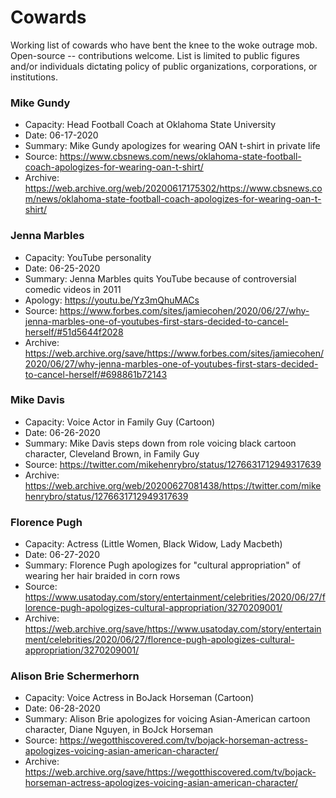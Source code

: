 # Cowards

Working list of cowards who have bent the knee to the woke outrage mob. Open-source -- contributions welcome. List is limited to public figures and/or individuals dictating policy of public organizations, corporations, or institutions.


### Mike Gundy
* Capacity: Head Football Coach at Oklahoma State University
* Date: 06-17-2020
* Summary: Mike Gundy apologizes for wearing OAN t-shirt in private life
* Source: https://www.cbsnews.com/news/oklahoma-state-football-coach-apologizes-for-wearing-oan-t-shirt/
* Archive: https://web.archive.org/web/20200617175302/https://www.cbsnews.com/news/oklahoma-state-football-coach-apologizes-for-wearing-oan-t-shirt/


### Jenna Marbles
* Capacity: YouTube personality
* Date: 06-25-2020
* Summary: Jenna Marbles quits YouTube because of controversial comedic videos in 2011
* Apology: https://youtu.be/Yz3mQhuMACs
* Source: https://www.forbes.com/sites/jamiecohen/2020/06/27/why-jenna-marbles-one-of-youtubes-first-stars-decided-to-cancel-herself/#51d5644f2028
* Archive: https://web.archive.org/save/https://www.forbes.com/sites/jamiecohen/2020/06/27/why-jenna-marbles-one-of-youtubes-first-stars-decided-to-cancel-herself/#698861b72143

### Mike Davis
* Capacity: Voice Actor in Family Guy (Cartoon)
* Date: 06-26-2020
* Summary: Mike Davis steps down from role voicing black cartoon character, Cleveland Brown, in Family Guy
* Source: https://twitter.com/mikehenrybro/status/1276631712949317639
* Archive: https://web.archive.org/web/20200627081438/https://twitter.com/mikehenrybro/status/1276631712949317639

### Florence Pugh
* Capacity: Actress (Little Women, Black Widow, Lady Macbeth)
* Date: 06-27-2020
* Summary: Florence Pugh apologizes for "cultural appropriation" of wearing her hair braided in corn rows
* Source: https://www.usatoday.com/story/entertainment/celebrities/2020/06/27/florence-pugh-apologizes-cultural-appropriation/3270209001/
* Archive: https://web.archive.org/save/https://www.usatoday.com/story/entertainment/celebrities/2020/06/27/florence-pugh-apologizes-cultural-appropriation/3270209001/

### Alison Brie Schermerhorn
* Capacity: Voice Actress in BoJack Horseman (Cartoon)
* Date: 06-28-2020
* Summary: Alison Brie apologizes for voicing Asian-American cartoon character, Diane Nguyen, in BoJck Horseman
* Source: https://wegotthiscovered.com/tv/bojack-horseman-actress-apologizes-voicing-asian-american-character/
* Archive: https://web.archive.org/save/https://wegotthiscovered.com/tv/bojack-horseman-actress-apologizes-voicing-asian-american-character/
